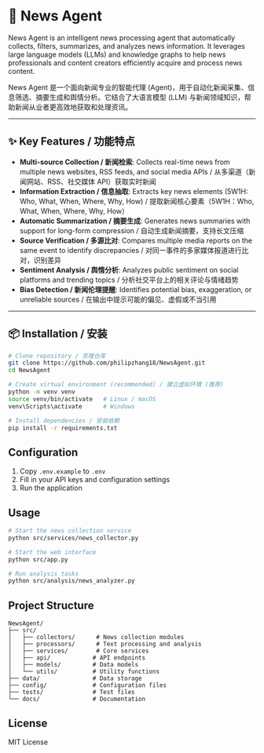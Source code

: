 # 📰 News Agent

News Agent is an intelligent news processing agent that automatically collects, filters, summarizes, and analyzes news information. It leverages large language models (LLMs) and knowledge graphs to help news professionals and content creators efficiently acquire and process news content.

News Agent 是一个面向新闻专业的智能代理 (Agent)，用于自动化新闻采集、信息筛选、摘要生成和舆情分析。它结合了大语言模型 (LLM) 与新闻领域知识，帮助新闻从业者更高效地获取和处理资讯。

---

## ✨ Key Features / 功能特点

- **Multi-source Collection / 新闻检索**: Collects real-time news from multiple news websites, RSS feeds, and social media APIs / 从多渠道（新闻网站、RSS、社交媒体 API）获取实时新闻
- **Information Extraction / 信息抽取**: Extracts key news elements (5W1H: Who, What, When, Where, Why, How) / 提取新闻核心要素（5W1H：Who, What, When, Where, Why, How）
- **Automatic Summarization / 摘要生成**: Generates news summaries with support for long-form compression / 自动生成新闻摘要，支持长文压缩
- **Source Verification / 多源比对**: Compares multiple media reports on the same event to identify discrepancies / 对同一事件的多家媒体报道进行比对，识别差异
- **Sentiment Analysis / 舆情分析**: Analyzes public sentiment on social platforms and trending topics / 分析社交平台上的相关评论与情绪趋势
- **Bias Detection / 新闻伦理提醒**: Identifies potential bias, exaggeration, or unreliable sources / 在输出中提示可能的偏见、虚假或不当引用

---

## 📦 Installation / 安装

```bash
# Clone repository / 克隆仓库
git clone https://github.com/philipzhang18/NewsAgent.git
cd NewsAgent

# Create virtual environment (recommended) / 建立虚拟环境 (推荐)
python -m venv venv
source venv/bin/activate   # Linux / macOS
venv\Scripts\activate      # Windows

# Install dependencies / 安装依赖
pip install -r requirements.txt
```

## Configuration

1. Copy `.env.example` to `.env`
2. Fill in your API keys and configuration settings
3. Run the application

## Usage

```bash
# Start the news collection service
python src/services/news_collector.py

# Start the web interface
python src/app.py

# Run analysis tasks
python src/analysis/news_analyzer.py
```

## Project Structure

```
NewsAgent/
├── src/
│   ├── collectors/      # News collection modules
│   ├── processors/      # Text processing and analysis
│   ├── services/        # Core services
│   ├── api/            # API endpoints
│   ├── models/         # Data models
│   └── utils/          # Utility functions
├── data/               # Data storage
├── config/             # Configuration files
├── tests/              # Test files
└── docs/               # Documentation
```

## License

MIT License
